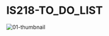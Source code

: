 # IS218-TO_DO_LIST

![01-thumbnail](https://user-images.githubusercontent.com/13760714/36448172-b2b21df6-1654-11e8-9e54-85da17004576.gif)
